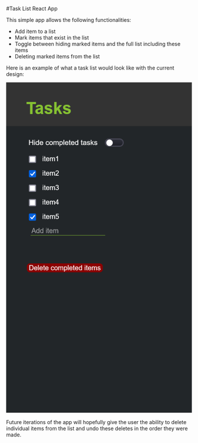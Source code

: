 #Task List React App

This simple app allows the following functionalities: 

- Add item to a list
- Mark items that exist in the list
- Toggle between hiding marked items and the full list including these items
- Deleting marked items from the list

Here is an example of what a task list would look like with the current design:

![](../design/checked_items.png)

Future iterations of the app will hopefully give the user the ability to delete
individual items from the list and undo these deletes in the order they were made.